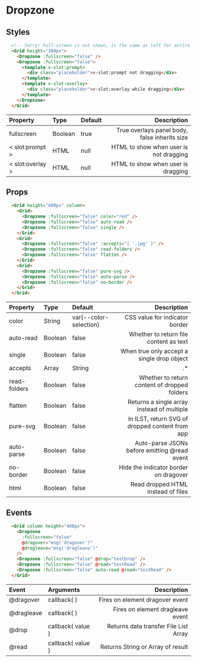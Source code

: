 # Dropzone

## Styles 

```html
  <!-- Sorry! Full-screen is not shown, is the same as left for entire panel -->
  <Grid height="300px">
    <Dropzone :fullscreen="false" />
    <Dropzone :fullscreen="false">
      <template v-slot:prompt>
        <div class="placeholder">v-slot:prompt not dragging</div>
      </template>
      <template v-slot:overlay>
        <div class="placeholder">v-slot:overlay while dragging</div>
      </template>
    </Dropzone>
  </Grid>
```

| Property | Type | Default | Description |
|:---|:---|:---| ---:|
| fullscreen | Boolean | true | True overlays panel body, false inherits size |
| < slot:prompt > | HTML | null | HTML to show when user is not dragging |
| < slot:overlay > | HTML | null | HTML to show when user is dragging |

## Props 

```html
  <Grid height="400px" column>
    <Grid>
      <Dropzone :fullscreen="false" color="red" />
      <Dropzone :fullscreen="false" auto-read />
      <Dropzone :fullscreen="false" single />
    </Grid>
    <Grid>
      <Dropzone :fullscreen="false" :accepts="[ '.jpg' ]" />
      <Dropzone :fullscreen="false" read-folders />
      <Dropzone :fullscreen="false" flatten />
    </Grid>
    <Grid>
      <Dropzone :fullscreen="false" pure-svg />
      <Dropzone :fullscreen="false" auto-parse />
      <Dropzone :fullscreen="false" no-border />
    </Grid>
  </Grid>
```

| Property | Type | Default | Description |
|:---|:---|:---| ---:|
| color | String | var(--color-selection) | CSS value for indicator border |
| auto-read | Boolean | false | Whether to return file content as text |
| single | Boolean | false | When true only accept a single drop object |
| accepts | Array | String | .* | Regex to validate dropped files |
| read-folders | Boolean | false | Whether to return content of dropped folders |
| flatten | Boolean | false | Returns a single array instead of multiple |
| pure-svg | Boolean | false | In ILST, return SVG of dropped content from app |
| auto-parse | Boolean | false | Auto-parse JSONs before emitting @read event |
| no-border | Boolean | false | Hide the indicator border on dragover |
| html | Boolean | false | Read dropped HTML instead of files | true |

## Events 

```html
  <Grid column height="400px">
    <Dropzone 
      :fullscreen="false" 
      @dragover="msg('dragover')" 
      @dragleave="msg('dragleave')" 
    />
    <Dropzone :fullscreen="false" @drop="testDrop" />
    <Dropzone :fullscreen="false" @read="testRead" />
    <Dropzone :fullscreen="false" auto-read @read="testRead" />
  </Grid>
```

| Event | Arguments | Description |
|:---|:---| ---:|
| @dragover | callback( ) | Fires on element dragover event |
| @dragleave | callback( ) | Fires on element dragleave event |
| @drop | callback( value ) | Returns data transfer File List Array |
| @read | callback( value ) | Returns String or Array of result |


